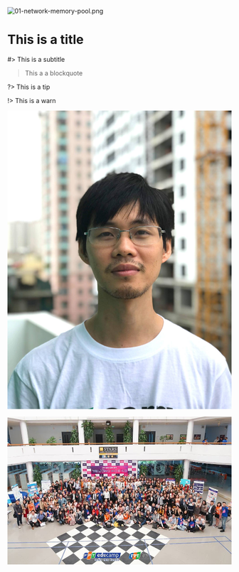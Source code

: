![01-network-memory-pool.png]({{site.baseurl}}/docs/bitcoin/images/01-network-memory-pool.png)

# This is a title

#> This is a subtitle

> This a a blockquote

?> This is a tip

!> This is a warn

![44384138_2237700829574877_4764697728745734144_o.jpg](images/44384138_2237700829574877_4764697728745734144_o.jpg)

![46650551_2410980872250672_6678103150852833280_o.jpg](images/46650551_2410980872250672_6678103150852833280_o.jpg)

